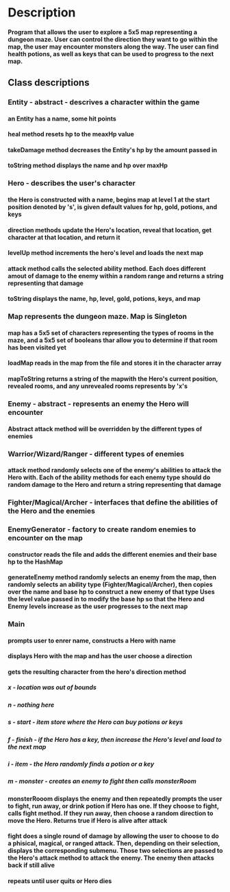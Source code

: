 # Description
#### Program that allows the user to explore a 5x5 map representing a dungeon maze. User can control the direction they want to go within the map, the user may encounter monsters along the way. The user can find health potions, as well as keys that can be used to progress to the next map. 

## Class descriptions
### Entity - abstract - descrives a character within the game
#### an Entity has a name, some hit points
#### heal method resets hp to the meaxHp value
#### takeDamage method decreases the Entity's hp by the amount passed in 
#### toString method displays the name and hp over maxHp

### Hero - describes the user's character
#### the Hero is constructed with a name, begins map at level 1 at the start position denoted by 's', is given default values for hp, gold, potions, and keys
#### direction methods update the Hero's location, reveal that location, get character at that location, and return it 
#### levelUp method increments the hero's level and loads the next map
#### attack method calls the selected ability method. Each does different amout of damage to the enemy within a random range and returns a string representing that damage
#### toString displays the name, hp, level, gold, potions, keys, and map 

### Map represents the dungeon maze. Map is Singleton
#### map has a 5x5 set of characters representing the types of rooms in the maze, and a 5x5 set of booleans thar allow you to determine if that room has been visited yet
#### loadMap reads in the map from the file and stores it in the character array
#### mapToString returns a string of the mapwith the Hero's current position, revealed rooms, and any unrevealed rooms represents by 'x's

### Enemy - abstract - represents an enemy the Hero will encounter
#### Abstract attack method will be overridden by the different types of enemies

### Warrior/Wizard/Ranger - different types of enemies
#### attack method randomly selects one of the enemy's abilities to attack the Hero with. Each of the ability methods for each enemy type should do random damage to the Hero and return a string representing that damage

### Fighter/Magical/Archer - interfaces that define the abilities of the Hero and the enemies 

### EnemyGenerator - factory to create random enemies to encounter on the map 
#### constructor reads the file and adds the different enemies and their base hp to the HashMap
#### generateEnemy method randomly selects an enemy from the map, then randomly selects an ability type (Fighter/Magical/Archer), then copies over the name and base hp to construct a new enemy of that type Uses the level value passed in to modify the base hp so that the Hero and Enemy levels increase as the user progresses to the next map

### Main
#### prompts user to enrer name, constructs a Hero with name
#### displays Hero with the map and has the user choose a direction
#### gets the resulting character from the hero's direction method
##### x - location was out of bounds
##### n - nothing here
##### s - start - item store where the Hero can buy potions or keys
##### f - finish - if the Hero has a key, then increase the Hero's level and load to the next map
##### i - item - the Hero randomly finds a potion or a key 
##### m - monster - creates an enemy to fight then calls monsterRoom

#### monsterRooom displays the enemy and then repeatedly prompts the user to fight, run away, or drink potion if Hero has one. If they choose to fight, calls fight method. If they run away, then choose a random direction to move the Hero. Returns true if Hero is alive after attack

#### fight does a single round of damage by allowing the user to choose to do a phisical, magical, or ranged attack. Then, depending on their selection, displays the corresponding submenu. Those two selections are passed to the Hero's attack method to attack the enemy. The enemy then attacks back if still alive

#### repeats until user quits or Hero dies



